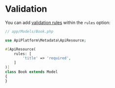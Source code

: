 # Validation

You can add [validation rules](https://laravel.com/docs/validation) within the `rules` option:

```php
// app/Models/Book.php

use ApiPlatform\Metadata\ApiResource;

#[ApiResource(
    rules: [
        'title' => 'required',
    ]
)]
class Book extends Model
{
}
```
